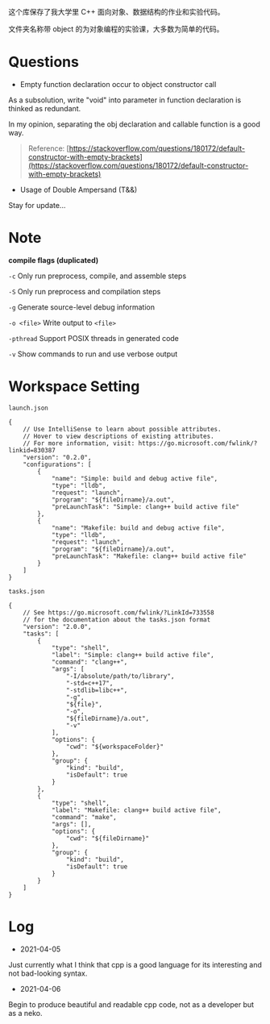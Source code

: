 这个库保存了我大学里 C++ 面向对象、数据结构的作业和实验代码。

文件夹名称带 object 的为对象编程的实验课，大多数为简单的代码。

# Questions

- Empty function declaration occur to object constructor call

As a subsolution, write "void" into parameter in function declaration is thinked as redundant.

In my opinion, separating the obj declaration and callable function is a good way.

> Reference: [https://stackoverflow.com/questions/180172/default-constructor-with-empty-brackets](https://stackoverflow.com/questions/180172/default-constructor-with-empty-brackets)

- Usage of Double Ampersand (T&&)

Stay for update...

# Note

**compile flags (duplicated)**

`-c`                      Only run preprocess, compile, and assemble steps

`-S`                      Only run preprocess and compilation steps

`-g`                      Generate source-level debug information

`-o <file>`               Write output to `<file>`

`-pthread`                Support POSIX threads in generated code

`-v`                      Show commands to run and use verbose output

# Workspace Setting

`launch.json`

```
{
    // Use IntelliSense to learn about possible attributes.
    // Hover to view descriptions of existing attributes.
    // For more information, visit: https://go.microsoft.com/fwlink/?linkid=830387
    "version": "0.2.0",
    "configurations": [
        {
            "name": "Simple: build and debug active file",
            "type": "lldb",
            "request": "launch",
            "program": "${fileDirname}/a.out",
            "preLaunchTask": "Simple: clang++ build active file"
        },
        {
            "name": "Makefile: build and debug active file",
            "type": "lldb",
            "request": "launch",
            "program": "${fileDirname}/a.out",
            "preLaunchTask": "Makefile: clang++ build active file"
        }
    ]
}
```

`tasks.json`

```
{
    // See https://go.microsoft.com/fwlink/?LinkId=733558
    // for the documentation about the tasks.json format
    "version": "2.0.0",
    "tasks": [
        {
            "type": "shell",
            "label": "Simple: clang++ build active file",
            "command": "clang++",
            "args": [
                "-I/absolute/path/to/library",
                "-std=c++17",
                "-stdlib=libc++",
                "-g",
                "${file}",
                "-o",
                "${fileDirname}/a.out",
                "-v"
            ],
            "options": {
                "cwd": "${workspaceFolder}"
            },
            "group": {
                "kind": "build",
                "isDefault": true
            }
        },
        {
            "type": "shell",
            "label": "Makefile: clang++ build active file",
            "command": "make",
            "args": [],
            "options": {
                "cwd": "${fileDirname}"
            },
            "group": {
                "kind": "build",
                "isDefault": true
            }
        }
    ]
}
```

# Log

- 2021-04-05

Just currently what I think that cpp is a good language for its interesting and not bad-looking syntax.

- 2021-04-06

Begin to produce beautiful and readable cpp code, not as a developer but as a neko.
